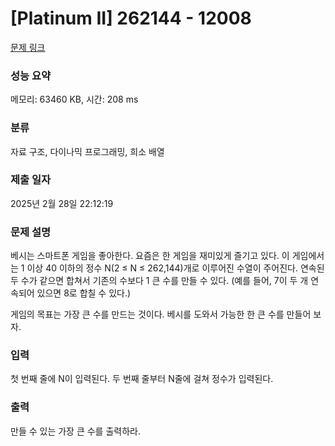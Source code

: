 # [Platinum II] 262144 - 12008 

[문제 링크](https://www.acmicpc.net/problem/12008) 

### 성능 요약

메모리: 63460 KB, 시간: 208 ms

### 분류

자료 구조, 다이나믹 프로그래밍, 희소 배열

### 제출 일자

2025년 2월 28일 22:12:19

### 문제 설명

<p>베시는 스마트폰 게임을 좋아한다. 요즘은 한 게임을 재미있게 즐기고 있다. 이 게임에서는 1 이상 40 이하의 정수 N(2 ≤ N ≤ 262,144)개로 이루어진 수열이 주어진다. 연속된 두 수가 같으면 합쳐서 기존의 수보다 1 큰 수를 만들 수 있다. (예를 들어, 7이 두 개 연속되어 있으면 8로 합칠 수 있다.)</p>

<p>게임의 목표는 가장 큰 수를 만드는 것이다. 베시를 도와서 가능한 한 큰 수를 만들어 보자.</p>

### 입력 

 <p>첫 번째 줄에 N이 입력된다. 두 번째 줄부터 N줄에 걸쳐 정수가 입력된다.</p>

### 출력 

 <p>만들 수 있는 가장 큰 수를 출력하라.</p>

